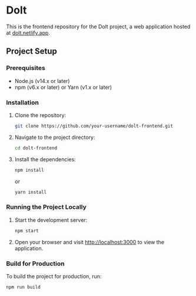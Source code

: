 # Dolt 

This is the frontend repository for the Dolt project, a web application hosted at [dolt.netlify.app](https://dolt.netlify.app/).

## Project Setup

### Prerequisites
- Node.js (v14.x or later)
- npm (v6.x or later) or Yarn (v1.x or later)

### Installation

1. Clone the repository:
    ```bash
    git clone https://github.com/your-username/dolt-frontend.git
    ```
2. Navigate to the project directory:
    ```bash
    cd dolt-frontend
    ```
3. Install the dependencies:
    ```bash
    npm install
    ```
    or
    ```bash
    yarn install
    ```

### Running the Project Locally

1. Start the development server:
    ```bash
    npm start
    ```
2. Open your browser and visit [http://localhost:3000](http://localhost:3000) to view the application.

### Build for Production

To build the project for production, run:
```bash
npm run build
